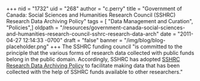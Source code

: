 +++
nid = "1732"
uid = "268"
author = "c.perry"
title = "Government of Canada: Social Sciences and Humanities Research Council (SSHRC) Research Data Archiving Policy"
tags = [ "Data Management and Curation", "Policies",]
oldpath = "/resources/government-canada-social-sciences-and-humanities-research-council-sshrc-research-data-arch"
date = "2011-04-27 12:14:33 -0700"
draft = "false"
banner = "/img/blog/blog-placeholder.png"
+++
The SSHRC funding council "is committed to the principle that the
various forms of research data collected with public funds belong in the
public domain. Accordingly, SSHRC has adopted [SSHRC Research Data
Archiving
Policy](http://www.sshrc-crsh.gc.ca/about-au_sujet/policies-politiques/statements-enonces/edata-donnees_electroniques-eng.aspx%20)
to facilitate making data that has been collected with the help of SSHRC
funds available to other researchers."
